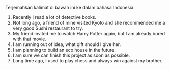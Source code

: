 Terjemahkan kalimat di bawah ini ke dalam bahasa Indonesia.

1. Recently I read a lot of detective books.
2. Not long ago, a friend of mine visited Kyoto and she recommended me a very good Sushi restaurant to
   try.
3. My friend invited me to watch Harry Potter again, but I am already bored with that movie.
4. I am running out of idea, what gift should I give her.
5. I am planning to build an eco house in the future.
6. I am sure we can finish this project as soon as possible.
7. Long time ago, I used to play chess and always win against my brother.
